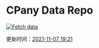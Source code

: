 # CPany Data Repo

[![Fetch data](https://github.com/yjl9903/CPany/actions/workflows/fetch.yml/badge.svg)](https://github.com/yjl9903/CPany/actions/workflows/fetch.yml)

<!-- START_SECTION: update_time -->
更新时间：[2021-11-07 19:21](https://www.timeanddate.com/worldclock/fixedtime.html?msg=Fetch+data&iso=20211107T192132&p1=237)
<!-- END_SECTION: update_time -->
